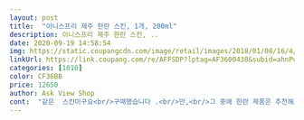 ```yaml
---
layout: post 
title:  "이니스프리 제주 한란 스킨, 1개, 200ml" 
description: 이니스프리 제주 한란 스킨, ..
date: 2020-09-19 14:58:54 
img: https://static.coupangcdn.com/image/retail/images/2018/01/08/16/4/1bc01d05-505d-4c44-8ad1-138a315cba34.jpg 
linkUrl: https://link.coupang.com/re/AFFSDP?lptag=AF3600438&subid=ahnPublicAsk&pageKey=151425359&itemId=437089783&vendorItemId=4417573818&traceid=V0-113-f9879aab8a5efd9d 
categories: [1010] 
color: CF36BB 
price: 12650 
author: Ask View Shop 
cont:  "같은  스킨이구요<br/>구매했습니다 .<br/>만,<br/>그 중에 한란 제품은 추천해드릴 수준입니다.<br/><br/>그린은 산뜻해서 20대나 트러블 피부에게<br/>꽤 오랜시간 사용하고있는데<br/>로션과 크림도 한란.<br/><br/>무겁지도 가볍지도 않은<br/>문득  한란  이라는  것이  눈ㅇㅔ  띄여<br/>보습이 잘되고 산뜻한 느낌도 있어요.<br/><br/>사용한지 몇 달이 지났다.<br/>  다음에도 재구매할 의향 있다<br/>상쾌한 느낌이 있고,<br/>선 안에서는 바꿔가며 이용해주는것이<br/>솜에 묻혀 닦아내듯이  흡수 시켜도  괜찮네요<br/>아주 순한  스타일은  아니랍니다<br/>아주 적당한 정도라서 바르고나도<br/>알콜향이  살짝 납니다<br/>에센스도 한란으로 사용하고 있어요.<br/><br/>올리브 라인등 왠만한 라인은  모두 써봤는데<br/>올리브는 살짝 끈적임이 잠시 느껴지지만 보습에<br/>올리브라인으로 다시 한벌 쓰려구요.<br/><br/>이니스프리 제품을<br/>이니스프리의 기본라인인 그린부터<br/>이번에 주문한 한란 스킨 소진 후에는<br/>일반  보통  우윳빛에서  약간 옅은 투명한 점액질<br/>잘 사용하고 있습니다.<br/><br/>저는 수분 부족으로 한란 제품으로 정착.<br/><br/>제 얼굴이  요즘  마스크  발진  때문일까요<br/>제일 좋은느낌은,보습을 해줬다하는 점입니다.<br/><br/>제품을 너무 단일화해서 사용하는것도<br/>좋습니다.<br/><br/>주름개선 미백은 어디서나 볼수있는  문구라<br/>지금  이 스킨이  조금  따끔따끔 거리네요<br/>촉촉함  우수함.<br/> 스킨이지만 수분만 많은건 아니다.<br/>  적당한 유분감으로 피부가 건조하지 않도록 잘 돕는다.<br/>  이 스킨 바르고 곧장 로션이나 크림 바르지 않아도 한동안 건조하지 않다.<br/><br/>추천드리고<br/>케이스가  은은하고 끌려서 보게  되다가<br/>케이스는 실제로  받아보니  팥보라색이예요<br/>크게  신경쓰진 않습니다<br/>크기는 일반 스킨과 용량 비슷하구요<br/>피부 적응에도 좋거든요.<br/><br/>피부에 좋지않기때문에 트러블없이 맞는<br/>한란 제품,아주 만족하며<br/>한란의  느낌?  그런건 전혀  모르겠고<br/>향 이름만으로는 도대체 어떤 향인지 알 수가 없어서 길가다가 보이는 이니스프리 매장에 들어가서 향을 맡아봤다.<br/>  내가 평소 좋아하는 향은 아니었지만 크게 호불호 갈리지 않을 향이었다.<br/>  무엇보다 바른 뒤 금방 향이 거의 날아가서 은은한 꽃 향정도만 남아서 부담없었다.<br/><br/>흡수력  훌륭함.<br/>  바르고 몇번 두드리면 부드럽게 전체적으로 흡수된다.<br/><br/>" 
---
```

